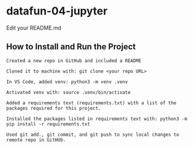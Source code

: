 # datafun-04-jupyter
Edit your README.md
## How to Install and Run the Project 
```
Created a new repo in GitHub and included a README

Cloned it to machine with: git clone <your repo URL>

In VS Code, added venv: python3 -m venv .venv

Activated venv with: source .venv/bin/activate

Added a requirements text (requirements.txt) with a list of the packages required for this project. 

Installed the packages listed in requirements text with: python3 -m pip install -r requirements.txt

Used git add., git commit, and git push to sync local changes to remote repo in GitHUb.

```